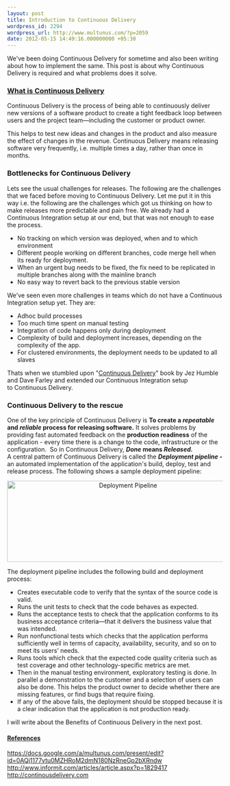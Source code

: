 ```yaml
---
layout: post
title: Introduction to Continuous Delivery
wordpress_id: 2294
wordpress_url: http://www.multunus.com/?p=2059
date: 2012-05-15 14:49:16.000000000 +05:30
---
```

We've been doing Continuous Delivery for sometime and also been writing about how to implement the same. This post is about why Continuous Delivery is required and what problems does it solve.
<h3><strong><span style="text-decoration: underline;">What is Continuous Delivery</span></strong></h3>
Continuous Delivery is the process of being able to continuously deliver new versions of a software product to create a tight feedback loop between users and the project team—including the customer or product owner.

<!-- more -->

This helps to test new ideas and changes in the product and also measure the effect of changes in the revenue. Continuous Delivery means releasing software very frequently, i.e. multiple times a day, rather than once in months.
<h3><strong>Bottlenecks for Continuous Delivery</strong></h3>
<div>Lets see the usual challenges for releases. The following are the challenges that we faced before moving to Continuous Delivery. Let me put it in this way i.e. the following are the challenges which got us thinking on how to make releases more predictable and pain free. We already had a Continuous Integration setup at our end, but that was not enough to ease the process.</div>
<ul>
	<li>No tracking on which version was deployed, when and to which environment</li>
	<li>Different people working on different branches, code merge hell when its ready for deployment.</li>
	<li>When an urgent bug needs to be fixed, the fix need to be replicated in multiple branches along with the mainline branch</li>
	<li>No easy way to revert back to the previous stable version</li>
</ul>
We've seen even more challenges in teams which do not have a Continuous Integration setup yet. They are:
<ul>
	<li>Adhoc build processes</li>
	<li>Too much time spent on manual testing</li>
	<li>Integration of code happens only during deployment</li>
	<li>Complexity of build and deployment increases, depending on the complexity of the app.</li>
	<li>For clustered environments, the deployment needs to be updated to all slaves</li>
</ul>
<div>

Thats when we stumbled upon "<a href="http://www.informit.com/store/product.aspx?isbn=0321601912&amp;WT.DCSext.w_ptgrevartcl=Continuous+Delivery%3a+Reliable+Software+Releases+through+Build%2c+Test%2c+and+Deployment+Automation_1641923_ISBNTopCover">Continuous Delivery</a>" book by Jez Humble and Dave Farley and extended our Continuous Integration setup to Continuous Delivery.

</div>
<div>
<h3>Continuous Delivery to the rescue</h3>
One of the key principle of Continuous Delivery is <strong>To </strong><strong>create a <em>repeatable</em> and <em>reliable</em> process for releasing software.</strong> It solves problems by providing fast automated feedback on the <strong>production readiness</strong> of the application - every time there is a change to the code, infrastructure or the configuration.  So in Continuous Delivery, <strong><em>Done </em>means <em>Released.</em></strong>

</div>
<div>A central pattern of Continuous Delivery is called the <em><strong>Deployment pipeline - </strong></em>an automated implementation of the application's build, deploy, test and release process. The following shows a sample deployment pipeline:</div>
<p style="text-align: center;"><img class="aligncenter" style="border: none;" src="https://s3.amazonaws.com/multunus-cdimages/pipeline.png" alt="Deployment Pipeline" width="549" height="189" /></p>

<div>The deployment pipeline includes the following build and deployment process:</div>
<ul>
	<li>Creates executable code to verify that the syntax of the source code is valid.</li>
	<li>Runs the unit tests to check that the code behaves as expected.</li>
	<li>Runs the acceptance tests to check that the application conforms to its business acceptance criteria—that it delivers the business value that was intended.</li>
	<li>Run nonfunctional tests which checks that the application performs sufficiently well in terms of capacity, availability, security, and so on to meet its users’ needs.</li>
	<li>Runs tools which check that the expected code quality criteria such as test coverage and other technology-specific metrics are met.</li>
	<li>Then in the manual testing environment, exploratory testing is done. In parallel a demonstration to the customer and a selection of users can also be done. This helps the product owner to decide whether there are missing features, or find bugs that require fixing.</li>
	<li>If any of the above fails, the deployment should be stopped because it is a clear indication that the application is not production ready.</li>
</ul>
<div>I will write about the Benefits of Continuous Delivery in the next post.</div>
<h4><span style="text-decoration: underline;">References</span></h4>
<div><a href="https://docs.google.com/a/multunus.com/present/edit?id=0AQj1177vtu0MZHRoM2dmN180NzRneGp2bXRndw">https://docs.google.com/a/multunus.com/present/edit?id=0AQj1177vtu0MZHRoM2dmN180NzRneGp2bXRndw</a></div>
<div><a href="http://www.informit.com/articles/article.aspx?p=1829417" target="_blank">http://www.informit.com/articles/article.aspx?p=1829417</a></div>
<div><a href="http://continousdelivery.com" target="_blank">http://continousdelivery.com</a></div>
